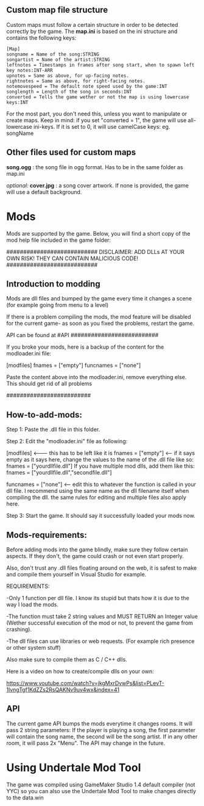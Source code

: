 ## Custom map file structure
Custom maps  must follow a certain structure in order to be detected correctly by the game.
The **map.ini** is based on the ini structure and contains the following keys:

 

  

    [Map]
	songname = Name of the song:STRING
	songartist = Name of the artist:STRING
	leftnotes = Timestamps in frames after song start, when to spawn left key notes:INT-ARR
	upnotes = Same as above, for up-facing notes.
	rightnotes = Same as above, for right-facing notes.
	notemovespeed = The default note speed used by the game:INT
	songlength = Length of the song in seconds:INT
	converted = Tells the game wether or not the map is using lowercase keys:INT

For the most part, you don't need this, unless you want to manipulate or create maps. Keep in mind: if you set "converted = 1", the game will use all-lowercase ini-keys.
If it is set to 0, it will use camelCase keys: eg. songName

## Other files used for custom maps
**song.ogg** : the song file in ogg format. Has to be in the same folder as map.ini

*optional:* **cover.jpg** : a song cover artwork. If none is provided, the game will use a default background.


# Mods

Mods are supported by the game. Below, you will find a short copy of the mod help file included in the game folder:

###########################
DISCLAIMER: ADD DLLs AT YOUR OWN RISK! THEY CAN CONTAIN MALICIOUS CODE!
###########################

## Introduction to modding

Mods are dll files and bumped by the game every time it changes a scene (for example going from menu to a level)

If there is a problem compiling the mods, the mod feature will be disabled for the current game-
as soon as you fixed the problems, restart the game.

API can be found at #API
##########################

If you broke your mods, here is a backup of the content for the modloader.ini file:

[modfiles]
fnames = ["empty"]
funcnames = ["none"]

Paste the content above into the modloader.ini, remove everything else. This should get rid of all problems

#########################

## How-to-add-mods:

Step 1: 
Paste the .dll file in this folder.

Step 2: 
Edit the "modloader.ini" file as following:

[modfiles] 	   <--- this has to be left like it is
fnames = ["empty"] <-- if it says empty as it says here, change the values to the name of the .dll file like so:
			fnames = ["yourdllfile.dll"] If you have multiple mod dlls, add them like this: fnames = ["yourdllfile.dll","secondfile.dll"]

funcnames = ["none"] <-- edit this to whatever the function is called in your dll file. I recommend using the same name as the dll filename itself when compiling the dll.
		         the same rules for editing and multiple files also apply here.


Step 3: Start the game. It should say it successfully loaded your mods now.





## Mods-requirements:

Before adding mods into the game blindly, make sure they follow certain aspects.
If they don't, the game could crash or not even start properly.

Also, don't trust any .dll files floating around on the web, it is safest to make and compile them yourself in Visual Studio for example.

REQUIREMENTS:

-Only 1 function per dll file. I know its stupid but thats how it is due to the way I load the mods.

-The function must take 2 string values and MUST RETURN an Integer value (Wether successful execution of the mod or not, to prevent the game from crashing).

-The dll files can use libraries or web requests. (For example rich presence or other system stuff)

Also make sure to compile them as C / C++ dlls.

Here is a video on how to create/compile dlls on your own:

https://www.youtube.com/watch?v=jkgMxrDvwPs&list=PLevT-1lvngTgf1KdZZs2RsQAKNv9uv4wx&index=41

## API

The current game API bumps the mods everytime it changes rooms.
It will pass 2 string parameters:
If the player is playing a song, the first parameter will contain the song name, the second will be the song artist. If in any other room, it will pass 2x "Menu".
The API may change in the future.

# Using Undertale Mod Tool

The game was compiled using GameMaker Studio 1.4 default compiler (not YYC) so you can also use the Undertale Mod Tool to make changes
directly to the data.win
